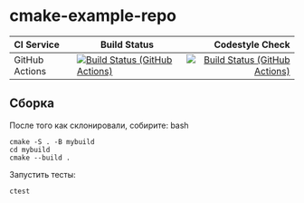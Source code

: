 # cmake-example-repo

| **CI Service** | Build Status | Codestyle Check |
|:---------------|--------------|------------:|
| GitHub Actions | [![Build Status (GitHub Actions)](https://github.com/k0ff1l/bmstu_cpp_work/actions/workflows/ci-cmake-tests.yml/badge.svg)](https://github.com/k0ff1l/bmstu_cpp_work/actions/workflows/ci-cmake-tests.yml) |[![Build Status (GitHub Actions)](https://github.com/k0ff1l/bmstu_cpp_work/actions/workflows/ci-cpp-style-check.yml/badge.svg)](https://github.com/k0ff1l/bmstu_cpp_work/actions/workflows/ci-cpp-style-check.yml)|

## Сборка

После того как склонировали, собирите:
bash
```
cmake -S . -B mybuild
cd mybuild
cmake --build .
```

Запустить тесты:
```
ctest
```
